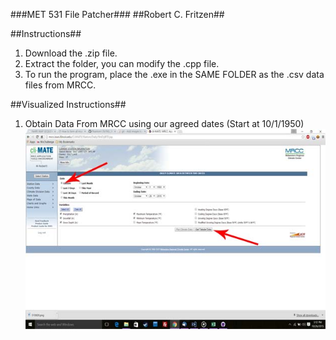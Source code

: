 ###MET 531 File Patcher###
##Robert C. Fritzen##

##Instructions##
1. Download the .zip file.
2. Extract the folder, you can modify the .cpp file.
3. To run the program, place the .exe in the SAME FOLDER as the .csv data files from MRCC.

##Visualized Instructions##
1. Obtain Data From MRCC using our agreed dates (Start at 10/1/1950)
![](https://github.com/Phantom139/NIU_MET531-FilePatcher/blob/master/images/1.jpg)
